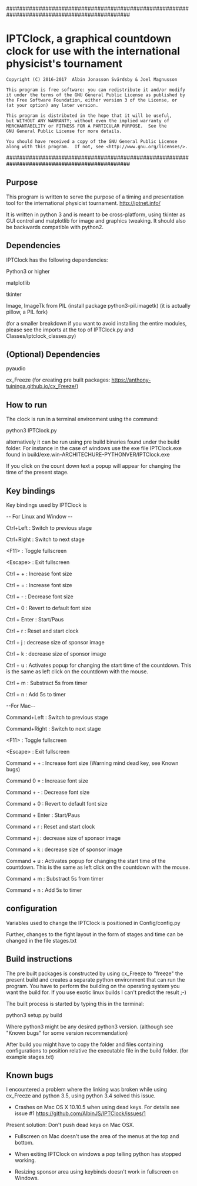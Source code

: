 ##############################################################################################
#  IPTClock, a graphical countdown clock for use with the international physicist's tournament
    Copyright (C) 2016-2017  Albin Jonasson Svärdsby & Joel Magnusson

    This program is free software: you can redistribute it and/or modify
    it under the terms of the GNU General Public License as published by
    the Free Software Foundation, either version 3 of the License, or
    (at your option) any later version.

    This program is distributed in the hope that it will be useful,
    but WITHOUT ANY WARRANTY; without even the implied warranty of
    MERCHANTABILITY or FITNESS FOR A PARTICULAR PURPOSE.  See the
    GNU General Public License for more details.

    You should have received a copy of the GNU General Public License
    along with this program.  If not, see <http://www.gnu.org/licenses/>.
##############################################################################################

## Purpose ##
This program is written to serve the purpose of a timing and presentation tool
for the international physicist tournament. http://iptnet.info/

It is written in python 3 and is meant to be cross-platform, using tkinter as
GUI control and matplotlib for image and graphics tweaking. It should also be backwards compatible with python2.


## Dependencies ##
IPTClock has the following dependencies:

Python3 or higher

matplotlib

tkinter

Image, ImageTk from PIL  (install package python3-pil.imagetk) (it is actually pillow, a PIL fork)


(for a smaller breakdown if you want
to avoid installing the entire modules, please see the imports at the top of
IPTClock.py and Classes/iptclock_classes.py)


## (Optional) Dependencies ##
pyaudio

cx_Freeze  (for creating pre built packages: https://anthony-tuininga.github.io/cx_Freeze/)


## How to run ##
The clock is run in a terminal environment using the command:

python3 IPTClock.py

alternatively it can be run using pre build binaries found under the build folder.
For instance in the case of windows use the exe file IPTClock.exe found in
build/exe.win-ARCHITECHURE-PYTHONVER/IPTClock.exe

If you click on the count down text a popup will appear for changing the time of the present stage.

## Key bindings ##
Key bindings used by IPTClock is

-- For Linux and Window --

Ctrl+Left : Switch to previous stage

Ctrl+Right : Switch to next stage

\<F11\> : Toggle fullscreen

\<Escape\> : Exit fullscreen

Ctrl + + : Increase font size

Ctrl + = : Increase font size

Ctrl + - : Decrease font size

Ctrl + 0 : Revert to default font size

Ctrl + Enter : Start/Paus

Ctrl + r : Reset and start clock

Ctrl + j : decrease size of sponsor image

Ctrl + k : decrease size of sponsor image

Ctrl + u : Activates popup for changing the start time of the countdown. This is the same as left click on the countdown with the mouse.

Ctrl + m : Substract 5s from timer

Ctrl + n : Add 5s to timer

--For Mac--

Command+Left : Switch to previous stage

Command+Right : Switch to next stage

\<F11\> : Toggle fullscreen

\<Escape\> : Exit fullscreen

Command + + : Increase font size (Warning mind dead key, see Known bugs)

Command 0 = : Increase font size

Command + - : Decrease font size

Command + 0 : Revert to default font size

Command + Enter : Start/Paus

Command + r : Reset and start clock

Command + j : decrease size of sponsor image

Command + k : decrease size of sponsor image

Command + u : Activates popup for changing the start time of the countdown. This is the same as left click on the countdown with the mouse.

Command + m : Substract 5s from timer

Command + n : Add 5s to timer

## configuration ##
Variables used to change the IPTClock is positioned in Config/config.py

Further, changes to the fight layout in the form of stages and time can
be changed in the file stages.txt

 
## Build instructions ##
The pre built packages is constructed by using cx_Freeze to "freeze" the present
build and creates a separate python environment that can run the program.
You have to perform the building on the operating system you want the build for.
If you use exotic linux builds I can't predict the result ;-)

The built process is started by typing this in the terminal:

python3 setup.py build

Where python3 might be any desired python3 version.
(although see "Known bugs" for some version recommendation)

After build you might have to copy the folder and files containing configurations
to position relative the executable file in the build folder.
(for example stages.txt)


## Known bugs ##
I encountered a problem where the linking was broken while using cx_Freeze and
python 3.5, using python 3.4 solved this issue.


- Crashes on Mac OS X 10.10.5 when using dead keys. For details see issue #1 https://github.com/AlbinJS/IPTClock/issues/1

Present solution: Don't push dead keys on Mac OSX.


- Fullscreen on Mac doesn't use the area of the menus at the top and bottom.


- When exiting IPTClock on windows a pop telling python has stopped working.


- Resizing sponsor area using keybinds doesn't work in fullscreen on Windows.